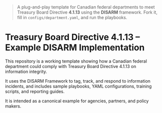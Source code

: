 > A plug-and-play template for Canadian federal departments to meet Treasury Board Directive **4.1.13** using the **DISARM** framework. Fork it, fill in `configs/department.yaml`, and run the playbooks.
# Treasury Board Directive 4.1.13 – Example DISARM Implementation

This repository is a working template showing how a Canadian federal department could comply
with Treasury Board Directive 4.1.13 on information integrity.

It uses the DISARM Framework to tag, track, and respond to information incidents,
and includes sample playbooks, YAML configurations, training scripts, and reporting guides.

It is intended as a canonical example for agencies, partners, and policy makers.

